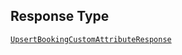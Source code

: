 ## Response Type

[`UpsertBookingCustomAttributeResponse`](../../doc/models/upsert-booking-custom-attribute-response.md)
